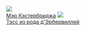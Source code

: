 ![](/books/prose_classic/Томас%20Гарди/Мэр%20Кэстербриджа.jpg)  
[Мэр Кэстербриджа](/books/prose_classic/Томас%20Гарди/Мэр%20Кэстербриджа)
![](/books/prose_classic/Томас%20Гарди/Тэсс%20из%20рода%20д'Эрбервиллей.jpg)  
[Тэсс из рода д'Эрбервиллей](/books/prose_classic/Томас%20Гарди/Тэсс%20из%20рода%20д'Эрбервиллей)